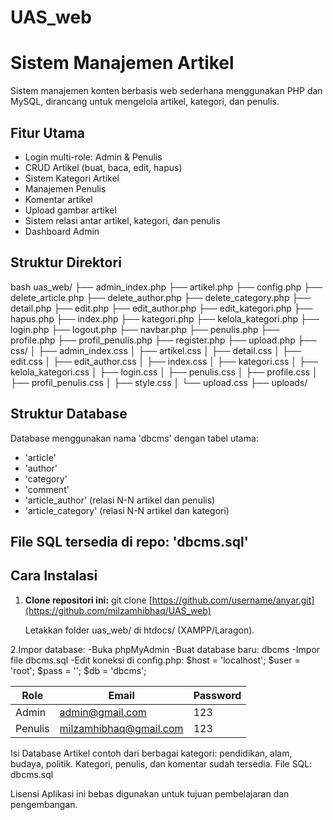 # UAS_web

# Sistem Manajemen Artikel 

Sistem manajemen konten berbasis web sederhana menggunakan PHP dan MySQL, dirancang untuk mengelola artikel, kategori, dan penulis.

## Fitur Utama

- Login multi-role: Admin & Penulis
- CRUD Artikel (buat, baca, edit, hapus)
- Sistem Kategori Artikel
- Manajemen Penulis
- Komentar artikel
- Upload gambar artikel
- Sistem relasi antar artikel, kategori, dan penulis
- Dashboard Admin
  
## Struktur Direktori

bash
uas_web/
├── admin_index.php
├── artikel.php
├── config.php
├── delete_article.php
├── delete_author.php
├── delete_category.php
├── detail.php
├── edit.php
├── edit_author.php
├── edit_kategori.php
├── hapus.php
├── index.php
├── kategori.php
├── kelola_kategori.php
├── login.php
├── logout.php
├── navbar.php
├── penulis.php
├── profile.php
├── profil_penulis.php
├── register.php
├── upload.php
├── css/
│   ├── admin_index.css
│   ├── artikel.css
│   ├── detail.css
│   ├── edit.css
│   ├── edit_author.css
│   ├── index.css
│   ├── kategori.css
│   ├── kelola_kategori.css
│   ├── login.css
│   ├── penulis.css
│   ├── profile.css
│   ├── profil_penulis.css
│   ├── style.css
│   └── upload.css
├── uploads/


##  Struktur Database

Database menggunakan nama 'dbcms' dengan tabel utama:
- 'article'
- 'author'
- 'category'
- 'comment'
- 'article_author' (relasi N-N artikel dan penulis)
- 'article_category' (relasi N-N artikel dan kategori)

## File SQL tersedia di repo: 'dbcms.sql'


##  Cara Instalasi

1. **Clone repositori ini:**
   git clone [https://github.com/username/anyar.git](https://github.com/milzamhibhaq/UAS_web)

   Letakkan folder uas_web/ di htdocs/ (XAMPP/Laragon).

2.Impor database:
-Buka phpMyAdmin
-Buat database baru: dbcms
-Impor file dbcms.sql
-Edit koneksi di config.php:
$host = 'localhost';
$user = 'root';
$pass = '';
$db   = 'dbcms';

| Role    | Email                                                   | Password |
| ------- | ------------------------------------------------------- | -------- |
| Admin   | [admin@gmail.com](mailto:admin@gmail.com)               | 123    |
| Penulis | [milzamhibhaq@gmail.com](mailto:milzamhibhaq@gmail.com) | 123   |

Isi Database
Artikel contoh dari berbagai kategori: pendidikan, alam, budaya, politik.
Kategori, penulis, dan komentar sudah tersedia.
File SQL: dbcms.sql

Lisensi
Aplikasi ini bebas digunakan untuk tujuan pembelajaran dan pengembangan.

